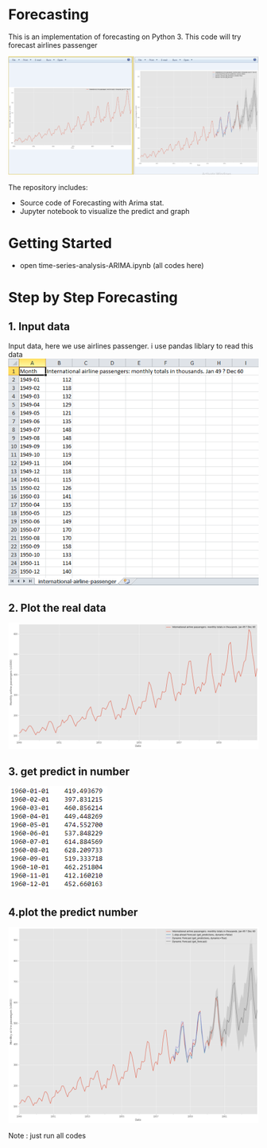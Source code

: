 # Forecasting

This is an implementation of forecasting on Python 3. This code will try forecast airlines passenger 

![Forecasting ARIMA](assets/1.PNG)

The repository includes:
* Source code of Forecasting with Arima stat.
* Jupyter notebook to visualize the predict and graph

# Getting Started
* open time-series-analysis-ARIMA.ipynb (all codes here)

# Step by Step Forecasting

## 1. Input data
Input data, here we use airlines passenger. i use pandas liblary to read this data 
![](assets/2.PNG)

## 2. Plot the real data
![](assets/3.PNG)

## 3. get predict in number
![](assets/4.PNG)

## 4.plot the predict number
![](assets/5.PNG)

Note : just run all codes 
